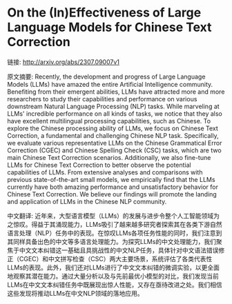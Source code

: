 # On the (In)Effectiveness of Large Language Models for Chinese Text Correction

链接: http://arxiv.org/abs/2307.09007v1

原文摘要:
Recently, the development and progress of Large Language Models (LLMs) have
amazed the entire Artificial Intelligence community. Benefiting from their
emergent abilities, LLMs have attracted more and more researchers to study
their capabilities and performance on various downstream Natural Language
Processing (NLP) tasks. While marveling at LLMs' incredible performance on all
kinds of tasks, we notice that they also have excellent multilingual processing
capabilities, such as Chinese. To explore the Chinese processing ability of
LLMs, we focus on Chinese Text Correction, a fundamental and challenging
Chinese NLP task. Specifically, we evaluate various representative LLMs on the
Chinese Grammatical Error Correction (CGEC) and Chinese Spelling Check (CSC)
tasks, which are two main Chinese Text Correction scenarios. Additionally, we
also fine-tune LLMs for Chinese Text Correction to better observe the potential
capabilities of LLMs. From extensive analyses and comparisons with previous
state-of-the-art small models, we empirically find that the LLMs currently have
both amazing performance and unsatisfactory behavior for Chinese Text
Correction. We believe our findings will promote the landing and application of
LLMs in the Chinese NLP community.

中文翻译:
近年来，大型语言模型（LLMs）的发展与进步令整个人工智能领域为之惊叹。得益于其涌现能力，LLMs吸引了越来越多研究者探索其在各类下游自然语言处理（NLP）任务中的表现。在惊叹LLMs各项任务性能的同时，我们注意到其同样具备出色的中文等多语言处理能力。为探究LLMs的中文处理能力，我们聚焦于中文文本纠错这一基础且具挑战性的中文NLP任务，具体针对中文语法错误修正（CGEC）和中文拼写检查（CSC）两大主要场景，系统评估了各类代表性LLMs的表现。此外，我们还对LLMs进行了中文文本纠错的微调实验，以更全面地观察其潜在能力。通过大量分析以及与先前最优小模型的对比，我们发现当前LLMs在中文文本纠错任务中既展现出惊人性能，又存在亟待改进之处。我们相信这些发现将推动LLMs在中文NLP领域的落地应用。
